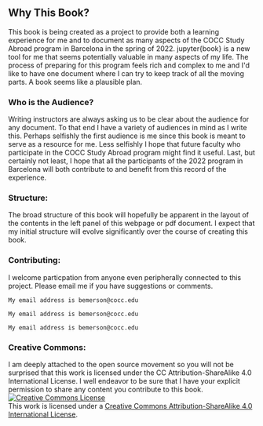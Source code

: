 ## Why This Book?

This book is being created as a project to provide both a learning experience for me and to document as many aspects of the COCC Study Abroad program in Barcelona in the spring of 2022. jupyter{book} is a new tool for me that seems potentially valuable in many aspects of my life. The process of preparing for this program feels rich and complex to me and I'd like to have one document where I can try to keep track of all the moving parts. A book seems like a plausible plan.

### Who is the Audience?

Writing instructors are always asking us to be clear about the audience for any document. To that end I have a variety of audiences in mind as I write this. Perhaps selfishly the first audience is me since this book is meant to serve as a resource for me. Less selfishly I hope that future faculty who participate in the COCC Study Abroad program might find it useful. Last, but certainly not least, I hope that all the participants of the 2022 program in Barcelona will both contribute to and benefit from this record of the experience.

### Structure:

The broad structure of this book will hopefully be apparent in the layout of the contents in the left panel of this webpage or pdf document. I expect that my initial structure will evolve significantly over the course of creating this book.  

### Contributing:

I welcome particpation from anyone even peripherally connected to this project. Please email me if you have suggestions or comments. 
```{note} 
My email address is bemerson@cocc.edu
```
```{warning} 
My email address is bemerson@cocc.edu
```
```{seealso} 
My email address is bemerson@cocc.edu
```

### Creative Commons:

I am deeply attached to the open source movement so you will not be surprised that this work is licensed under the CC Attribution-ShareAlike 4.0 International License. I well endeavor to be sure that I have your explicit permission to share any content you contribute to this book.
<a rel="license" href="http://creativecommons.org/licenses/by-sa/4.0/"><img alt="Creative Commons License" style="border-width:0" src="https://i.creativecommons.org/l/by-sa/4.0/88x31.png" /></a><br />This work is licensed under a <a rel="license" href="http://creativecommons.org/licenses/by-sa/4.0/">Creative Commons Attribution-ShareAlike 4.0 International License</a>.
